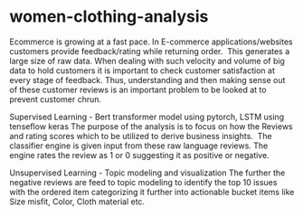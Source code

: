 # women-clothing-analysis


Ecommerce is growing at a fast pace. In E-commerce applications/websites customers provide feedback/rating while returning order. 
This generates a large size of raw data. When dealing with such velocity and volume of big data to hold customers it is important to check customer satisfaction at every stage of feedback. Thus, understanding and then making sense out of these customer reviews is an important problem to be looked at to prevent customer chrun.

Supervised Learning - Bert transformer model using pytorch, LSTM using tenseflow keras
The purpose of the analysis is to focus on how the Reviews and rating scores which to be utilized to derive business insights. 
The classifier engine is given input from these raw language reviews. The engine rates the review as 1 or 0 suggesting it as positive or negative. 

Unsupervised Learning - Topic modeling and visualization
The further the negative reviews are feed to topic modeling to identify the top 10 issues with the ordered item categorizing it further into actionable bucket items like Size misfit, Color, Cloth material etc. 
